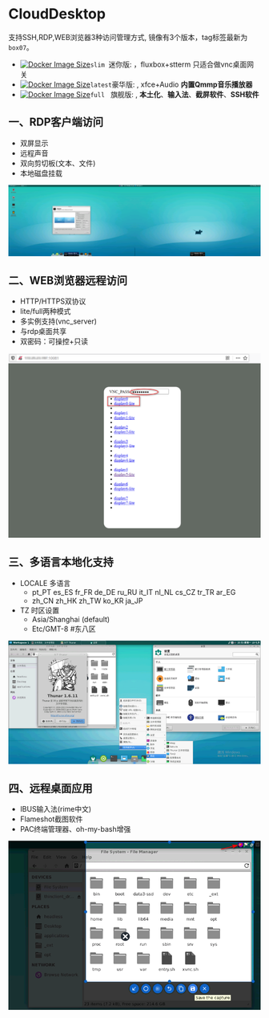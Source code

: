 # CloudDesktop

支持SSH,RDP,WEB浏览器3种访问管理方式, 镜像有3个版本，tag标签最新为`box07`。

- [![Docker Image Size](https://img.shields.io/docker/image-size/infrastlabs/docker-headless/slim)](https://hub.docker.com/r/infrastlabs/docker-headless/tags)`slim`&nbsp;&nbsp;迷你版: ，fluxbox+stterm 只适合做vnc桌面网关
- [![Docker Image Size](https://img.shields.io/docker/image-size/infrastlabs/docker-headless/latest)](https://hub.docker.com/r/infrastlabs/docker-headless/tags)`latest`豪华版: , xfce+Audio **内置Qmmp音乐播放器**
- [![Docker Image Size](https://img.shields.io/docker/image-size/infrastlabs/docker-headless/full)](https://hub.docker.com/r/infrastlabs/docker-headless/tags)`full`&nbsp;&nbsp;&nbsp;旗舰版: , **本土化**、**输入法**、**截屏软件**、**SSH软件**

## 一、RDP客户端访问

- 双屏显示
- 远程声音
- 双向剪切板(文本、文件)
- 本地磁盘挂载

![](res/01rdp-double-screen.png)

## 二、WEB浏览器远程访问

- HTTP/HTTPS双协议
- lite/full两种模式
- 多实例支持(vnc_server)
- 与rdp桌面共享
- 双密码：可操控+只读

![](res/08vnc-index2.png)

## 三、多语言本地化支持

- LOCALE 多语言
  - pt_PT es_ES fr_FR de_DE ru_RU it_IT nl_NL cs_CZ tr_TR ar_EG
  - zh_CN zh_HK zh_TW ko_KR ja_JP 
- TZ 时区设置
  - Asia/Shanghai (default)
  - Etc/GMT-8 #东八区

![zh_CN](res/loc/zh_CN.png)

## 四、远程桌面应用

- IBUS输入法(rime中文)
- Flameshot截图软件
- PAC终端管理器、oh-my-bash增强

![](res/06full-flameshot.png)


